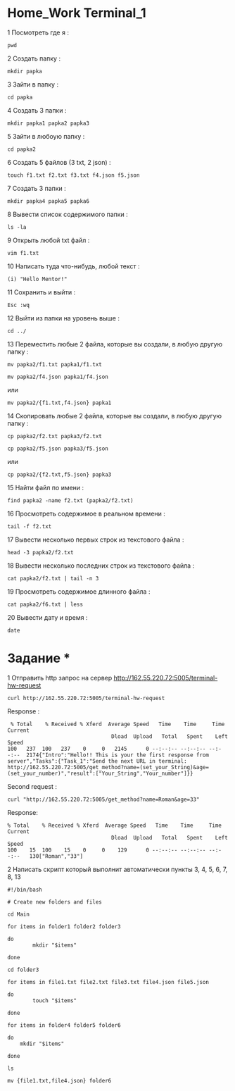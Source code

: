 # Home_Work Terminal_1

1  Посмотреть где я :
   
   `pwd`
   
2  Создать папку :

`mkdir papka`

3  Зайти в папку :

`cd papka`

4  Создать 3 папки : 

`mkdir papka1 papka2 papka3`

5  Зайти в любоую папку :

`cd papka2`

6  Создать 5 файлов (3 txt, 2 json) : 

`touch f1.txt f2.txt f3.txt f4.json f5.json`

7  Создать 3 папки : 

` mkdir papka4 papka5 papka6 `

8  Вывести список содержимого папки : 

` ls -la `

9  Открыть любой txt файл : 

`vim f1.txt`

10 Написать туда что-нибудь, любой текст : 

` (i) "Hello Mentor!" `

11 Сохранить и выйти :

` Esc :wq `

12 Выйти из папки на уровень выше : 

` cd ../ `

13 Переместить любые 2 файла, которые вы создали, в любую другую папку :
  
  `mv papka2/f1.txt papka1/f1.txt` 
  
  `mv papka2/f4.json papka1/f4.json`

или 

 `mv papka2/{f1.txt,f4.json} papka1`

14 Скопировать любые 2 файла, которые вы создали, в любую другую папку :

  `cp papka2/f2.txt papka3/f2.txt` 

  `cp papka2/f5.json papka3/f5.json`

или  

 `cp papka2/{f2.txt,f5.json} papka3`

15 Найти файл по имени : 

 `find papka2 -name f2.txt (papka2/f2.txt)`

16 Просмотреть содержимое в реальном времени : 

 `tail -f f2.txt`

17 Вывести несколько первых строк из текстового файла : 

 `head -3 papka2/f2.txt`

18 Вывести несколько последних строк из текстового файла : 

 `cat papka2/f2.txt | tail -n 3 `

19 Просмотреть содержимое длинного файла : 

 `cat papka2/f6.txt | less `

20 Вывести дату и время :

`date`

# Задание *

1 Отправить http запрос на сервер http://162.55.220.72:5005/terminal-hw-request

`curl http://162.55.220.72:5005/terminal-hw-request`

Response :

```
 % Total    % Received % Xferd  Average Speed   Time    Time     Time  Current
                                 Dload  Upload   Total   Spent    Left  Speed
100   237  100   237    0     0   2145      0 --:--:-- --:--:-- --:--:--  2174{"Intro":"Hello!! This is your the first response from server","Tasks":{"Task_1":"Send the next URL in terminal: http://162.55.220.72:5005/get_method?name=(set_your_String)&age=(set_your_number)","result":["Your_String","Your_number"]}}
```

Second request :

`curl "http://162.55.220.72:5005/get_method?name=Roman&age=33" `

Response:

```
% Total    % Received % Xferd  Average Speed   Time    Time     Time  Current
                                 Dload  Upload   Total   Spent    Left  Speed
100    15  100    15    0     0    129      0 --:--:-- --:--:-- --:--:--   130["Roman","33"]
```

2 Написать скрипт который выполнит автоматически пункты 3, 4, 5, 6, 7, 8, 13
```
#!/bin/bash

# Create new folders and files

cd Main

for items in folder1 folder2 folder3

do
        mkdir "$items"

done

cd folder3

for items in file1.txt file2.txt file3.txt file4.json file5.json

do
        touch "$items"

done

for items in folder4 folder5 folder6

do
	mkdir "$items"

done

ls

mv {file1.txt,file4.json} folder6
```
